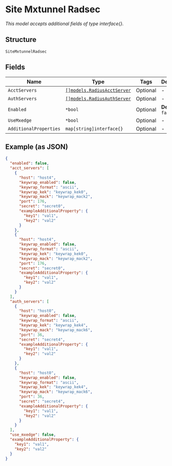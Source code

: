 
# Site Mxtunnel Radsec

*This model accepts additional fields of type interface{}.*

## Structure

`SiteMxtunnelRadsec`

## Fields

| Name | Type | Tags | Description |
|  --- | --- | --- | --- |
| `AcctServers` | [`[]models.RadiusAcctServer`](../../doc/models/radius-acct-server.md) | Optional | - |
| `AuthServers` | [`[]models.RadiusAuthServer`](../../doc/models/radius-auth-server.md) | Optional | - |
| `Enabled` | `*bool` | Optional | **Default**: `false` |
| `UseMxedge` | `*bool` | Optional | - |
| `AdditionalProperties` | `map[string]interface{}` | Optional | - |

## Example (as JSON)

```json
{
  "enabled": false,
  "acct_servers": [
    {
      "host": "host4",
      "keywrap_enabled": false,
      "keywrap_format": "ascii",
      "keywrap_kek": "keywrap_kek0",
      "keywrap_mack": "keywrap_mack2",
      "port": 176,
      "secret": "secret0",
      "exampleAdditionalProperty": {
        "key1": "val1",
        "key2": "val2"
      }
    },
    {
      "host": "host4",
      "keywrap_enabled": false,
      "keywrap_format": "ascii",
      "keywrap_kek": "keywrap_kek0",
      "keywrap_mack": "keywrap_mack2",
      "port": 176,
      "secret": "secret0",
      "exampleAdditionalProperty": {
        "key1": "val1",
        "key2": "val2"
      }
    }
  ],
  "auth_servers": [
    {
      "host": "host0",
      "keywrap_enabled": false,
      "keywrap_format": "ascii",
      "keywrap_kek": "keywrap_kek4",
      "keywrap_mack": "keywrap_mack6",
      "port": 36,
      "secret": "secret4",
      "exampleAdditionalProperty": {
        "key1": "val1",
        "key2": "val2"
      }
    },
    {
      "host": "host0",
      "keywrap_enabled": false,
      "keywrap_format": "ascii",
      "keywrap_kek": "keywrap_kek4",
      "keywrap_mack": "keywrap_mack6",
      "port": 36,
      "secret": "secret4",
      "exampleAdditionalProperty": {
        "key1": "val1",
        "key2": "val2"
      }
    }
  ],
  "use_mxedge": false,
  "exampleAdditionalProperty": {
    "key1": "val1",
    "key2": "val2"
  }
}
```

